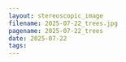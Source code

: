 ```yaml
---
layout: stereoscopic_image
filename: 2025-07-22_trees.jpg
pagename: 2025-07-22_trees
date: 2025-07-22
tags:
---
```

